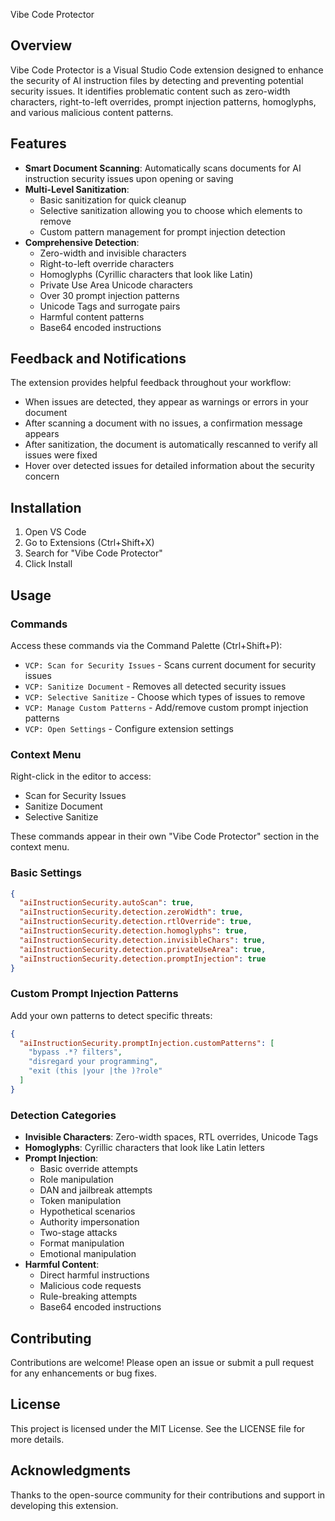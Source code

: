Vibe Code Protector

## Overview
Vibe Code Protector is a Visual Studio Code extension designed to enhance the security of AI instruction files by detecting and preventing potential security issues. It identifies problematic content such as zero-width characters, right-to-left overrides, prompt injection patterns, homoglyphs, and various malicious content patterns.

## Features
- **Smart Document Scanning**: Automatically scans documents for AI instruction security issues upon opening or saving
- **Multi-Level Sanitization**: 
  - Basic sanitization for quick cleanup
  - Selective sanitization allowing you to choose which elements to remove
  - Custom pattern management for prompt injection detection
- **Comprehensive Detection**:
  - Zero-width and invisible characters
  - Right-to-left override characters
  - Homoglyphs (Cyrillic characters that look like Latin)
  - Private Use Area Unicode characters
  - Over 30 prompt injection patterns
  - Unicode Tags and surrogate pairs
  - Harmful content patterns
  - Base64 encoded instructions

## Feedback and Notifications
The extension provides helpful feedback throughout your workflow:

- When issues are detected, they appear as warnings or errors in your document
- After scanning a document with no issues, a confirmation message appears
- After sanitization, the document is automatically rescanned to verify all issues were fixed
- Hover over detected issues for detailed information about the security concern

## Installation
1. Open VS Code
2. Go to Extensions (Ctrl+Shift+X)
3. Search for "Vibe Code Protector"
4. Click Install

## Usage
### Commands
Access these commands via the Command Palette (Ctrl+Shift+P):
- `VCP: Scan for Security Issues` - Scans current document for security issues
- `VCP: Sanitize Document` - Removes all detected security issues
- `VCP: Selective Sanitize` - Choose which types of issues to remove
- `VCP: Manage Custom Patterns` - Add/remove custom prompt injection patterns
- `VCP: Open Settings` - Configure extension settings

### Context Menu
Right-click in the editor to access:
- Scan for Security Issues
- Sanitize Document
- Selective Sanitize

These commands appear in their own "Vibe Code Protector" section in the context menu.

### Basic Settings
```json
{
  "aiInstructionSecurity.autoScan": true,
  "aiInstructionSecurity.detection.zeroWidth": true,
  "aiInstructionSecurity.detection.rtlOverride": true,
  "aiInstructionSecurity.detection.homoglyphs": true,
  "aiInstructionSecurity.detection.invisibleChars": true,
  "aiInstructionSecurity.detection.privateUseArea": true,
  "aiInstructionSecurity.detection.promptInjection": true
}
```
### Custom Prompt Injection Patterns
Add your own patterns to detect specific threats:
```json
{
  "aiInstructionSecurity.promptInjection.customPatterns": [
    "bypass .*? filters",
    "disregard your programming",
    "exit (this |your |the )?role"
  ]
}
```
### Detection Categories
- **Invisible Characters**: Zero-width spaces, RTL overrides, Unicode Tags
- **Homoglyphs**: Cyrillic characters that look like Latin letters
- **Prompt Injection**:
   - Basic override attempts
   - Role manipulation
   - DAN and jailbreak attempts
   - Token manipulation
   - Hypothetical scenarios
   - Authority impersonation
   - Two-stage attacks
   - Format manipulation
   - Emotional manipulation
- **Harmful Content**:
   - Direct harmful instructions
   - Malicious code requests
   - Rule-breaking attempts
   - Base64 encoded instructions

## Contributing
Contributions are welcome! Please open an issue or submit a pull request for any enhancements or bug fixes.

## License
This project is licensed under the MIT License. See the LICENSE file for more details.

## Acknowledgments
Thanks to the open-source community for their contributions and support in developing this extension.